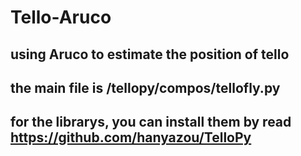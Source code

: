 # Tello-Aruco
## using Aruco to estimate the position of tello
## the main file is /tellopy/compos/tellofly.py
## for the librarys, you can install them by read https://github.com/hanyazou/TelloPy
